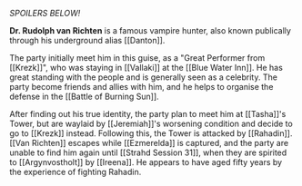 *SPOILERS BELOW!*

**Dr. Rudolph van Richten** is a famous vampire hunter, also known publically through his underground alias [[Danton]].

The party initially meet him in this guise, as a "Great Performer from [[Krezk]]", who was staying in [[Vallaki]] at the [[Blue Water Inn]]. He has great standing with the people and is generally seen as a celebrity. The party become friends and allies with him, and he helps to organise the defense in the [[Battle of Burning Sun]].

After finding out his true identity, the party plan to meet him at [[Tasha]]'s Tower, but are waylaid by [[Jeremiah]]'s worsening condition and decide to go to [[Krezk]] instead. Following this, the Tower is attacked by [[Rahadin]]. [[Van Richten]] escapes while [[Ezmerelda]] is captured, and the party are unable to find him again until [[Strahd Session 31]], when they are spirited to [[Argynvostholt]] by [[Ireena]]. He appears to have aged fifty years by the experience of fighting Rahadin.
